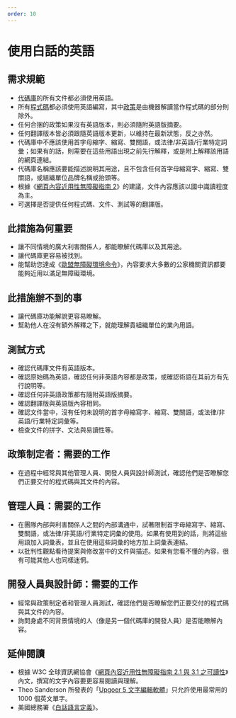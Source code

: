 ```yaml
---
order: 10
---
```


# 使用白話的英語

<!-- SPDX-License-Identifier: CC0-1.0 -->
<!-- written in 2019 - 2022 by The Foundation for Public Code <info@publiccode.net> -->

## 需求規範

* [代碼庫](../glossary.md#codebase)的所有文件都必須使用英語。
* 所有[程式碼](../glossary.md#code)都必須使用英語編寫，其中[政策](../glossary.md#policy)是由機器解讀當作程式碼的部分則除外。
* 任何合捆的政策如果沒有英語版本，則必須隨附英語版摘要。
* 任何翻譯版本皆必須跟隨英語版本更新，以維持在最新狀態，反之亦然。
* 代碼庫中不應該使用首字母縮字、縮寫、雙關語，或法律/非英語/行業特定詞彙；如果有的話，則需要在這些用語出現之前先行解釋，或是附上解釋該用語的網頁連結。
* 代碼庫名稱應該要能描述說明其用途，且不包含任何首字母縮寫字、縮寫、雙關語，或組織單位品牌名稱或抬頭等。
* 根據《[網頁內容近用性無障礙指南 2](https://www.w3.org/WAI/WCAG21/quickref/?showtechniques=315#readable)》的建議，文件內容應該以國中識讀程度為主。
* 可選擇是否提供任何程式碼、文件、測試等的翻譯版。

## 此措施為何重要

* 讓不同情境的廣大利害關係人，都能瞭解代碼庫以及其用途。
* 讓代碼庫更容易被找到。
* 能幫助您達成《[歐盟無障礙環境命令](https://ec.europa.eu/digital-single-market/en/web-accessibility)》，內容要求大多數的公家機關資訊都要能夠近用以滿足無障礙環境。

## 此措施辦不到的事

* 讓代碼庫功能解說更容易瞭解。
* 幫助他人在沒有額外解釋之下，就能理解貴組織單位的業內用語。

## 測試方式

* 確認代碼庫文件有英語版本。
* 確認原始碼為英語，確認任何非英語內容都是政策，或確認術語在其前方有先行說明等。
* 確認任何非英語政策都有隨附英語版摘要。
* 確認翻譯版與英語版內容相同。
* 確認文件當中，沒有任何未說明的首字母縮寫字、縮寫、雙關語，或法律/非英語/行業特定詞彙等。
* 檢查文件的拼字、文法與易讀性等。

## 政策制定者：需要的工作

* 在過程中經常與其他管理人員、開發人員與設計師測試，確認他們是否瞭解您們正要交付的程式碼與其文件的內容。

## 管理人員：需要的工作

* 在團隊內部與利害關係人之間的內部溝通中，試著限制首字母縮寫字、縮寫、雙關語，或法律/非英語/行業特定詞彙的使用。如果有使用到的話，則將這些用語加入詞彙表，並且在使用這些詞彙的地方加上詞彙表連結。
* 以批判性觀點看待提案與修改當中的文件與描述。如果有您看不懂的內容，很有可能其他人也同樣迷惘。

## 開發人員與設計師：需要的工作

* 經常與政策制定者和管理人員測試，確認他們是否瞭解您們正要交付的程式碼與其文件的內容。
* 詢問身處不同背景情境的人（像是另一個代碼庫的開發人員）是否能瞭解內容。

## 延伸閱讀

* 根據 W3C 全球資訊網協會《[網頁內容近用性無障礙指南 2.1 與 3.1 之可讀性](https://www.w3.org/TR/WCAG21/#readable)》內文，撰寫的文字內容要更容易閱讀與理解。
* Theo Sanderson 所發表的「[Upgoer 5 文字編輯軟體](https://splasho.com/upgoer5/)」只允許使用最常用的
1000 個英文單字。
* 美國總務署《[白話語言定義](https://www.plainlanguage.gov/about/definitions/)》。
